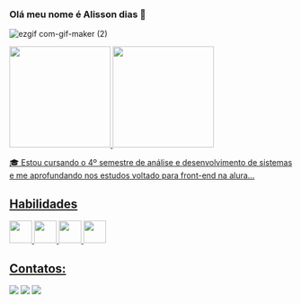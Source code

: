 ### Olá meu nome é Alisson dias 👋


![ezgif com-gif-maker (2)](https://user-images.githubusercontent.com/84820359/210570618-34fbd600-2cd2-4d0c-9f5a-4cba46774ae6.gif)


<div>
<a href="https://github.com/Alissondiasdev">
<img height="180em" src="https://github-readme-stats.vercel.app/api/top-langs/?username=Alissondiasdev&layout=compact&langs_count=7&theme=dracula"/>
<img height="180em" src="https://github-readme-stats.vercel.app/api?username=Alissondiasdev&show_icons=true&theme=dracula&include_all_commits=true&count_private=true"/>
</div>



🎓 Estou cursando o 4º semestre de análise e desenvolvimento de sistemas e me aprofundando nos estudos voltado para front-end na alura...
## Habilidades





<img src="https://cdn.jsdelivr.net/gh/devicons/devicon/icons/html5/html5-original.svg" width="40" height="40"/>   <img src="https://cdn.jsdelivr.net/gh/devicons/devicon/icons/css3/css3-original.svg" width="40" height="40"/>   <img src="https://cdn.jsdelivr.net/gh/devicons/devicon/icons/javascript/javascript-original.svg" width="40" height="40"/>   <img src="https://cdn.jsdelivr.net/gh/devicons/devicon/icons/git/git-original.svg" width="40" height="40"/>
          
          
          

          

         

## Contatos:

<div>

<a href="https://www.instagram.com/allisson_dias_/" target="_blank"><img src="https://img.shields.io/badge/-Instagram-%23E4405F?style=for-the-badge&logo=instagram&logoColor=white" target="_blank"></a>
<a href = "mailto:alissondias120894@gmail.com"><img src="https://img.shields.io/badge/Gmail-D14836?style=for-the-badge&logo=gmail&logoColor=white" target="_blank"></a>
<a href="https://www.linkedin.com/in/alisson-dias-20b553210/" target="_blank"><img src="https://img.shields.io/badge/-LinkedIn-%230077B5?style=for-the-badge&logo=linkedin&logoColor=white" target="_blank"></a>   
</div>



